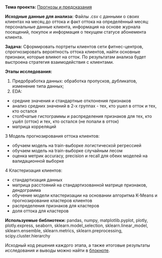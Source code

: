 **Тема проекта:** [Прогнозы и предсказания](https://clck.ru/XAv7o)

**Исходные данные для анализа:** Файлы .csv с данными о своих клиентах на месяц до оттока и факт оттока на определённый месяц: персональные данные клиента, информация на основе журнала посещений, покупок и информация о текущем статусе абонемента клиента.

**Задача:** Сформировать портреты клиентов сети фитнес-центров, спрогнозировать вероятность оттока клиентов, найти основные признаки, которые влияют на отток. По результатам анализа будет выстроена стратегия взаимодействия с клиентами. 

**Этапы исследования:**
1. Предобработка данных: обработка пропусков, дубликатов, изменение типа данных;
2. EDA:

- средние значения и стандартные отклонения признаков
- анализ средних значений в 2-х группах - тех, кто ушел в отток и тех, кто остался
- столбчатые гистограммы и распределения признаков для тех, кто ушёл (отток) и тех, кто остался (не попали в отток)
- матрица корреляций
 
3  Модель прогнозирования оттока клиентов:

- обучаем модель на train-выборке логистической регрессией
- обучаем модель на train-выборке случайным лесом
- оценка метрик accuracy, precision и recall для обеих моделей на валидационной выборке

4  Кластеризация клиентов:

- стандартизация данных
- матрица расстояний на стандартизованной матрице признаков, дендограмма
- обучение модели кластеризации на основании алгоритма K-Means и прогнозирование кластеров клиентов
- распределения признаков для кластеров
- доля оттока для кластеров


**Используемые библиотеки:**  pandas, numpy, matplotlib.pyplot, plotly, plotly.express, seaborn, sklearn.model_selection, sklearn.linear_model, sklearn.ensemble, sklearn.metrics, sklearn.preprocessing, scipy.cluster.hierarchy

Исходный код решения каждого этапа, а также итоговые результаты исследования и выводы можно найти в [блокноте](https://clck.ru/XAv7o).

